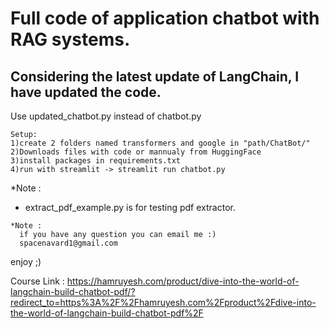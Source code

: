 # Full code of application chatbot with RAG systems. 

## Considering the latest update of LangChain, I have updated the code.
Use updated_chatbot.py instead of chatbot.py


```
Setup:
1)create 2 folders named transformers and google in "path/ChatBot/"
2)Downloads files with code or mannualy from HuggingFace
3)install packages in requirements.txt
4)run with streamlit -> streamlit run chatbot.py
```

*Note : 
  * extract_pdf_example.py is for testing pdf extractor.

```
*Note :
  if you have any question you can email me :)
  spacenavard1@gmail.com
```
enjoy ;)

Course Link : https://hamruyesh.com/product/dive-into-the-world-of-langchain-build-chatbot-pdf/?redirect_to=https%3A%2F%2Fhamruyesh.com%2Fproduct%2Fdive-into-the-world-of-langchain-build-chatbot-pdf%2F
